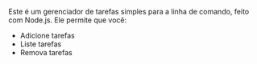 Este é um gerenciador de tarefas simples para a linha de comando, feito com Node.js. Ele permite que você:

- Adicione tarefas
- Liste tarefas
- Remova tarefas
